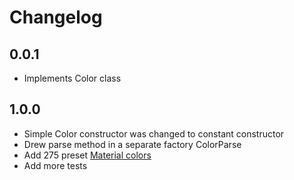 # Changelog

## 0.0.1

- Implements Color class

## 1.0.0

- Simple Color constructor was changed to constant constructor
- Drew parse method in a separate factory ColorParse
- Add 275 preset [Material colors](http://www.google.com/design/spec/style/color.html)
- Add more tests